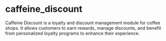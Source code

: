 # caffeine_discount
Caffeine Discount is a loyalty and discount management module for coffee shops. It allows customers to earn rewards, manage discounts, and benefit from personalized loyalty programs to enhance their experience.
